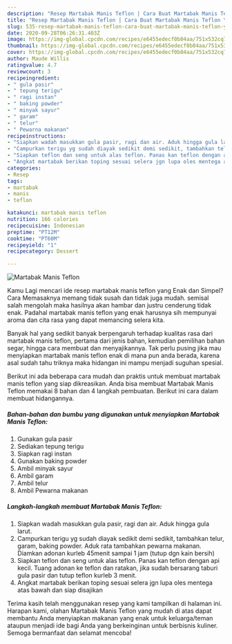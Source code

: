 ```yaml
---
description: "Resep Martabak Manis Teflon | Cara Buat Martabak Manis Teflon Yang Bikin Ngiler"
title: "Resep Martabak Manis Teflon | Cara Buat Martabak Manis Teflon Yang Bikin Ngiler"
slug: 535-resep-martabak-manis-teflon-cara-buat-martabak-manis-teflon-yang-bikin-ngiler
date: 2020-09-28T06:26:31.403Z
image: https://img-global.cpcdn.com/recipes/e6455edecf0b04aa/751x532cq70/martabak-manis-teflon-foto-resep-utama.jpg
thumbnail: https://img-global.cpcdn.com/recipes/e6455edecf0b04aa/751x532cq70/martabak-manis-teflon-foto-resep-utama.jpg
cover: https://img-global.cpcdn.com/recipes/e6455edecf0b04aa/751x532cq70/martabak-manis-teflon-foto-resep-utama.jpg
author: Maude Willis
ratingvalue: 4.7
reviewcount: 3
recipeingredient:
- " gula pasir"
- " tepung terigu"
- " ragi instan"
- " baking powder"
- " minyak sayur"
- " garam"
- " telur"
- " Pewarna makanan"
recipeinstructions:
- "Siapkan wadah masukkan gula pasir, ragi dan air. Aduk hingga gula larut."
- "Campurkan terigu yg sudah diayak sedikit demi sedikit, tambahkan telur, garam, baking powder. Aduk rata tambahkan pewarna makanan. Diamkan adonan kurleb 45menit sampai 1 jam (tutup dgn kain bersih)"
- "Siapkan teflon dan seng untuk alas teflon. Panas kan teflon dengan api kecil. Tuang adonan ke teflon dan ratakan, jika sudah bersarang taburi gula pasir dan tutup teflon kurleb 3 menit."
- "Angkat martabak berikan toping sesuai selera jgn lupa oles mentega atas bawah dan siap disajikan"
categories:
- Resep
tags:
- martabak
- manis
- teflon

katakunci: martabak manis teflon 
nutrition: 166 calories
recipecuisine: Indonesian
preptime: "PT12M"
cooktime: "PT60M"
recipeyield: "1"
recipecategory: Dessert

---
```



![Martabak Manis Teflon](https://img-global.cpcdn.com/recipes/e6455edecf0b04aa/751x532cq70/martabak-manis-teflon-foto-resep-utama.jpg)

Kamu Lagi mencari ide resep martabak manis teflon yang Enak dan Simpel? Cara Memasaknya memang tidak susah dan tidak juga mudah. semisal salah mengolah maka hasilnya akan hambar dan justru cenderung tidak enak. Padahal martabak manis teflon yang enak harusnya sih mempunyai aroma dan cita rasa yang dapat memancing selera kita.

Banyak hal yang sedikit banyak berpengaruh terhadap kualitas rasa dari martabak manis teflon, pertama dari jenis bahan, kemudian pemilihan bahan segar, hingga cara membuat dan menyajikannya. Tak perlu pusing jika mau menyiapkan martabak manis teflon enak di mana pun anda berada, karena asal sudah tahu triknya maka hidangan ini mampu menjadi suguhan spesial.




Berikut ini ada beberapa cara mudah dan praktis untuk membuat martabak manis teflon yang siap dikreasikan. Anda bisa membuat Martabak Manis Teflon memakai 8 bahan dan 4 langkah pembuatan. Berikut ini cara dalam membuat hidangannya.

<!--inarticleads1-->

##### Bahan-bahan dan bumbu yang digunakan untuk menyiapkan Martabak Manis Teflon:

1. Gunakan  gula pasir
1. Sediakan  tepung terigu
1. Siapkan  ragi instan
1. Gunakan  baking powder
1. Ambil  minyak sayur
1. Ambil  garam
1. Ambil  telur
1. Ambil  Pewarna makanan




<!--inarticleads2-->

##### Langkah-langkah membuat Martabak Manis Teflon:

1. Siapkan wadah masukkan gula pasir, ragi dan air. Aduk hingga gula larut.
1. Campurkan terigu yg sudah diayak sedikit demi sedikit, tambahkan telur, garam, baking powder. Aduk rata tambahkan pewarna makanan. Diamkan adonan kurleb 45menit sampai 1 jam (tutup dgn kain bersih)
1. Siapkan teflon dan seng untuk alas teflon. Panas kan teflon dengan api kecil. Tuang adonan ke teflon dan ratakan, jika sudah bersarang taburi gula pasir dan tutup teflon kurleb 3 menit.
1. Angkat martabak berikan toping sesuai selera jgn lupa oles mentega atas bawah dan siap disajikan




Terima kasih telah menggunakan resep yang kami tampilkan di halaman ini. Harapan kami, olahan Martabak Manis Teflon yang mudah di atas dapat membantu Anda menyiapkan makanan yang enak untuk keluarga/teman ataupun menjadi ide bagi Anda yang berkeinginan untuk berbisnis kuliner. Semoga bermanfaat dan selamat mencoba!
